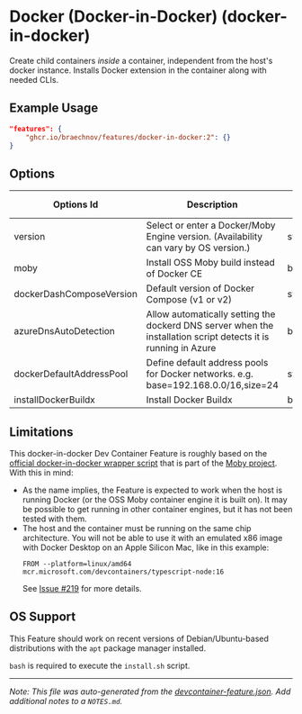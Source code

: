 
# Docker (Docker-in-Docker) (docker-in-docker)

Create child containers *inside* a container, independent from the host's docker instance. Installs Docker extension in the container along with needed CLIs.

## Example Usage

```json
"features": {
    "ghcr.io/braechnov/features/docker-in-docker:2": {}
}
```

## Options

| Options Id | Description | Type | Default Value |
|-----|-----|-----|-----|
| version | Select or enter a Docker/Moby Engine version. (Availability can vary by OS version.) | string | latest |
| moby | Install OSS Moby build instead of Docker CE | boolean | true |
| dockerDashComposeVersion | Default version of Docker Compose (v1 or v2) | string | v1 |
| azureDnsAutoDetection | Allow automatically setting the dockerd DNS server when the installation script detects it is running in Azure | boolean | true |
| dockerDefaultAddressPool | Define default address pools for Docker networks. e.g. base=192.168.0.0/16,size=24 | string | - |
| installDockerBuildx | Install Docker Buildx | boolean | true |

## Limitations

This docker-in-docker Dev Container Feature is roughly based on the [official docker-in-docker wrapper script](https://github.com/moby/moby/blob/master/hack/dind) that is part of the [Moby project](https://mobyproject.org/). With this in mind:
* As the name implies, the Feature is expected to work when the host is running Docker (or the OSS Moby container engine it is built on). It may be possible to get running in other container engines, but it has not been tested with them.
* The host and the container must be running on the same chip architecture. You will not be able to use it with an emulated x86 image with Docker Desktop on an Apple Silicon Mac, like in this example:
  ```
  FROM --platform=linux/amd64 mcr.microsoft.com/devcontainers/typescript-node:16
  ```
  See [Issue #219](https://github.com/devcontainers/features/issues/219) for more details.


## OS Support

This Feature should work on recent versions of Debian/Ubuntu-based distributions with the `apt` package manager installed.

`bash` is required to execute the `install.sh` script.


---

_Note: This file was auto-generated from the [devcontainer-feature.json](https://github.com/braechnov/features/blob/main/src/docker-in-docker/devcontainer-feature.json).  Add additional notes to a `NOTES.md`._
